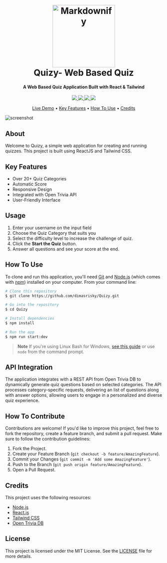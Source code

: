 <h1 align="center">
  <br>
  <a href="#"><img src="https://github-production-user-asset-6210df.s3.amazonaws.com/112872939/382472934-ceeec719-c60f-4c81-8f56-f7823a5b5dae.png?X-Amz-Algorithm=AWS4-HMAC-SHA256&X-Amz-Credential=AKIAVCODYLSA53PQK4ZA%2F20241102%2Fus-east-1%2Fs3%2Faws4_request&X-Amz-Date=20241102T125328Z&X-Amz-Expires=300&X-Amz-Signature=6dd3a289dfa607636d3e7487172efc1a7487c3b1bb2729810df2faa78407b056&X-Amz-SignedHeaders=host" alt="Markdownify" width="200"></a>
  <br>
  Quizy- Web Based Quiz
  <br>
</h1>

<h4 align="center">A Web Based Quiz Application Built with React & Tailwind</h4>

<p align="center">
  <a href="https://www.linkedin.com/in/dimasrizkymaulana/">
    <img src="https://img.shields.io/badge/LinkedIn-Connect-blue.svg?style=flat&logo=linkedin">
  </a>
  <a href="https://github.com/dimasrisky">
    <img src="https://img.shields.io/badge/GitHub-Follow-black.svg?style=flat&logo=github">
  </a>
  <a href="https://www.instagram.com/your-profile">
    <img src="https://img.shields.io/badge/Instagram-Follow-E4405F.svg?style=flat&logo=instagram">
  </a>
  <a href="https://dribbble.com/your-profile">
    <img src="https://img.shields.io/badge/Dribbble-Follow-ff69b4.svg?style=flat&logo=dribbble">
  </a>
</p>

<p align="center">
  <a href="https://quizyy-app.vercel.app/">Live Demo</a> •
  <a href="#key-features">Key Features</a> •
  <a href="#how-to-use">How To Use</a> •
  <a href="#credits">Credits</a>
</p>

![screenshot](https://github.com/user-attachments/assets/547ce2e2-f50d-4fce-9a72-6267c66655aa)

## About
Welcome to Quizy, a simple web application for creating and running quizzes. This project is built using ReactJS and Tailwind CSS.

## Key Features

* Over 20+ Quiz Categories
* Automatic Score
* Responsive Design
* Integrated with Open Trivia API
* User-Friendly Interface

## Usage

1. Enter your username on the input field
2. Choose the Quiz Category that suits you
3. Select the difficulty level to increase the challenge of quiz.
4. Click the **Start the Quiz** button.
5. Answer all questions and see your score at the end.

## How To Use

To clone and run this application, you'll need [Git](https://git-scm.com) and [Node.js](https://nodejs.org/en/download/) (which comes with [npm](http://npmjs.com)) installed on your computer. From your command line:

```bash
# Clone this repository
$ git clone https://github.com/dimasrisky/Quizy.git

# Go into the repository
$ cd Quizy

# Install dependencies
$ npm install

# Run the app
$ npm run start:dev
```

> **Note**
> If you're using Linux Bash for Windows, [see this guide](https://www.howtogeek.com/261575/how-to-run-graphical-linux-desktop-applications-from-windows-10s-bash-shell/) or use `node` from the command prompt.

## API Integration

The application integrates with a REST API from Open Trivia DB to dynamically generate quiz questions based on selected categories. The API processes category-specific requests, delivering an list of questions along with answer options, allowing users to engage in a personalized and diverse quiz experience.

## How To Contribute

Contributions are welcome! If you'd like to improve this project, feel free to fork the repository, create a feature branch, and submit a pull request. Make sure to follow the contribution guidelines:

1. Fork the Project.
2. Create your Feature Branch (`git checkout -b feature/AmazingFeature`).
3. Commit your Changes (`git commit -m 'Add some AmazingFeature'`).
4. Push to the Branch (`git push origin feature/AmazingFeature`).
5. Open a Pull Request.

## Credits

This project uses the following resources:

- [Node.js](https://nodejs.org/)
- [React.js](https://react.dev/)
- [Tailwind CSS](https://react.dev/)
- [Open Trivia DB](https://opentdb.com/)

## License

This project is licensed under the MIT License. See the [LICENSE](./LICENSE) file for more details.
